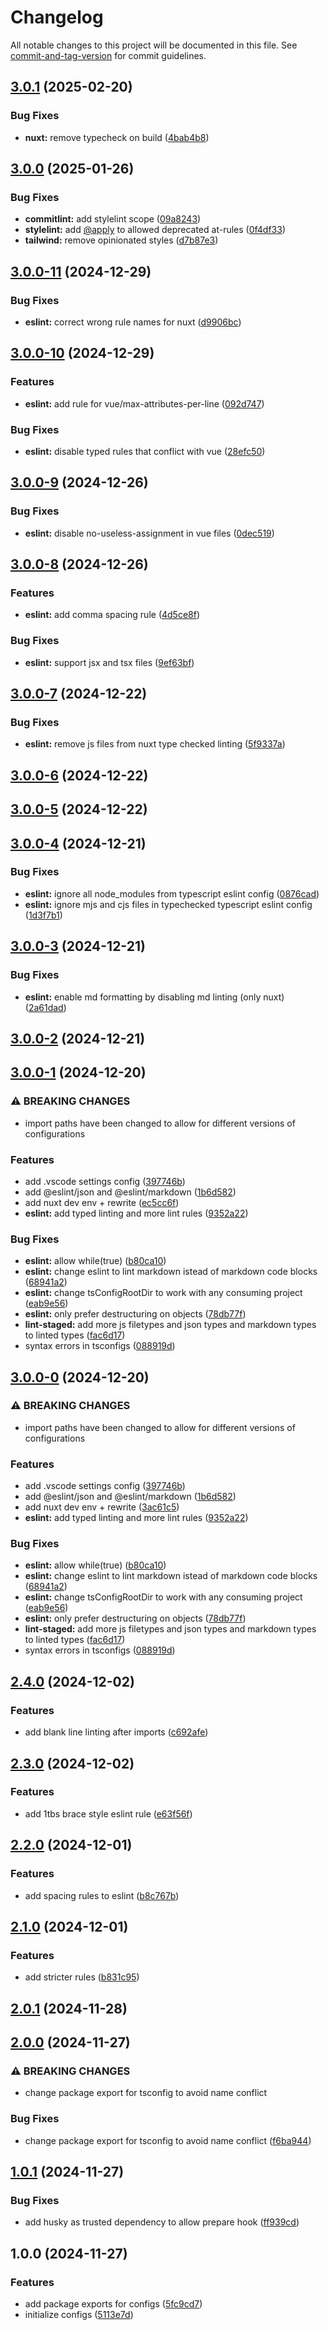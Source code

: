 # Changelog

All notable changes to this project will be documented in this file. See [commit-and-tag-version](https://github.com/absolute-version/commit-and-tag-version) for commit guidelines.

## [3.0.1](https://github.com/Nomad-Solutions/dev-env/compare/v3.0.0...v3.0.1) (2025-02-20)


### Bug Fixes

* **nuxt:** remove typecheck on build ([4bab4b8](https://github.com/Nomad-Solutions/dev-env/commit/4bab4b898743189fd994359c350129601454e520))

## [3.0.0](https://github.com/Nomad-Solutions/dev-env/compare/v3.0.0-11...v3.0.0) (2025-01-26)


### Bug Fixes

* **commitlint:** add stylelint scope ([09a8243](https://github.com/Nomad-Solutions/dev-env/commit/09a8243eb570734fa6d90bb575a7eacd1ff511ce))
* **stylelint:** add [@apply](https://github.com/apply) to allowed deprecated at-rules ([0f4df33](https://github.com/Nomad-Solutions/dev-env/commit/0f4df33baa2def2d37538c543d208494c80eb055))
* **tailwind:** remove opinionated styles ([d7b87e3](https://github.com/Nomad-Solutions/dev-env/commit/d7b87e3b37303a428e369492919d8d8ed3a34340))

## [3.0.0-11](https://github.com/Nomad-Solutions/dev-env/compare/v3.0.0-10...v3.0.0-11) (2024-12-29)


### Bug Fixes

* **eslint:** correct wrong rule names for nuxt ([d9906bc](https://github.com/Nomad-Solutions/dev-env/commit/d9906bcc2c62b591a3f1d39bf7d94091ee29ca38))

## [3.0.0-10](https://github.com/Nomad-Solutions/dev-env/compare/v3.0.0-9...v3.0.0-10) (2024-12-29)


### Features

* **eslint:** add rule for vue/max-attributes-per-line ([092d747](https://github.com/Nomad-Solutions/dev-env/commit/092d74777f33bf6790aca455831e05dc9434095e))


### Bug Fixes

* **eslint:** disable typed rules that conflict with vue ([28efc50](https://github.com/Nomad-Solutions/dev-env/commit/28efc507131093124c0efbdc7a8fa20e43aaafae))

## [3.0.0-9](https://github.com/Nomad-Solutions/dev-env/compare/v3.0.0-8...v3.0.0-9) (2024-12-26)


### Bug Fixes

* **eslint:** disable no-useless-assignment in vue files ([0dec519](https://github.com/Nomad-Solutions/dev-env/commit/0dec519f2dcc071597e8d23a9fe9197f91f69969))

## [3.0.0-8](https://github.com/Nomad-Solutions/dev-env/compare/v3.0.0-7...v3.0.0-8) (2024-12-26)


### Features

* **eslint:** add comma spacing rule ([4d5ce8f](https://github.com/Nomad-Solutions/dev-env/commit/4d5ce8fbd58ea985b79478d03f4af73e24cb616c))


### Bug Fixes

* **eslint:** support jsx and tsx files ([9ef63bf](https://github.com/Nomad-Solutions/dev-env/commit/9ef63bf05cfcd2a237db3bb27a0776f03ea792f1))

## [3.0.0-7](https://github.com/Nomad-Solutions/dev-env/compare/v3.0.0-6...v3.0.0-7) (2024-12-22)


### Bug Fixes

* **eslint:** remove js files from nuxt type checked linting ([5f9337a](https://github.com/Nomad-Solutions/dev-env/commit/5f9337aba2850e62c9b9eca9d3f29245ecace40a))

## [3.0.0-6](https://github.com/Nomad-Solutions/dev-env/compare/v3.0.0-5...v3.0.0-6) (2024-12-22)

## [3.0.0-5](https://github.com/Nomad-Solutions/dev-env/compare/v3.0.0-4...v3.0.0-5) (2024-12-22)

## [3.0.0-4](https://github.com/Nomad-Solutions/dev-env/compare/v3.0.0-3...v3.0.0-4) (2024-12-21)


### Bug Fixes

* **eslint:** ignore all node_modules from typescript eslint config ([0876cad](https://github.com/Nomad-Solutions/dev-env/commit/0876cad1adfdc13e24066ae73856d619268b9c13))
* **eslint:** ignore mjs and cjs files in typechecked typescript eslint config ([1d3f7b1](https://github.com/Nomad-Solutions/dev-env/commit/1d3f7b110f2de335edc060bf1e305c2f86c50a6e))

## [3.0.0-3](https://github.com/Nomad-Solutions/dev-env/compare/v3.0.0-2...v3.0.0-3) (2024-12-21)


### Bug Fixes

* **eslint:** enable md formatting by disabling md linting (only nuxt) ([2a61dad](https://github.com/Nomad-Solutions/dev-env/commit/2a61dad3d37e4c4da6b822c3f4e09b834ae0aba6))

## [3.0.0-2](https://github.com/Nomad-Solutions/dev-env/compare/v3.0.0-1...v3.0.0-2) (2024-12-21)

## [3.0.0-1](https://github.com/Nomad-Solutions/dev-env/compare/v2.4.0...v3.0.0-1) (2024-12-20)


### ⚠ BREAKING CHANGES

* import paths have been changed to allow for different versions of configurations

### Features

* add .vscode settings config ([397746b](https://github.com/Nomad-Solutions/dev-env/commit/397746b7db6e79bf0d8ddb4967fd9a50ea313362))
* add @eslint/json and @eslint/markdown ([1b6d582](https://github.com/Nomad-Solutions/dev-env/commit/1b6d582d2ef4cf1c29c7b54b4dfa1f021529c970))
* add nuxt dev env + rewrite ([ec5cc6f](https://github.com/Nomad-Solutions/dev-env/commit/ec5cc6f14a174217dcde9f6ec6868bce752f0328))
* **eslint:** add typed linting and more lint rules ([9352a22](https://github.com/Nomad-Solutions/dev-env/commit/9352a2285d90fc98621a8b7e6614fdc4a61ed3e5))


### Bug Fixes

* **eslint:** allow while(true) ([b80ca10](https://github.com/Nomad-Solutions/dev-env/commit/b80ca10384e2877ada1722b36bc9f8afdd571466))
* **eslint:** change eslint to lint markdown istead of markdown code blocks ([68941a2](https://github.com/Nomad-Solutions/dev-env/commit/68941a29ca0ccaff30f25d69b6a2a722f470b049))
* **eslint:** change tsConfigRootDir to work with any consuming project ([eab9e56](https://github.com/Nomad-Solutions/dev-env/commit/eab9e5667b6249fe11b1d587d54ba3e863f8b6fe))
* **eslint:** only prefer destructuring on objects ([78db77f](https://github.com/Nomad-Solutions/dev-env/commit/78db77ff4c666c746d6dc446d1fdf93f4eb079af))
* **lint-staged:** add more js filetypes and json types and markdown types to linted types ([fac6d17](https://github.com/Nomad-Solutions/dev-env/commit/fac6d17722280f30f05eae74d338c3b75620d7fc))
* syntax errors in tsconfigs ([088919d](https://github.com/Nomad-Solutions/dev-env/commit/088919d4f99a8c26d06716589e5bdbd1f23f44f1))

## [3.0.0-0](https://github.com/Nomad-Solutions/dev-env/compare/v2.4.0...v3.0.0-0) (2024-12-20)


### ⚠ BREAKING CHANGES

* import paths have been changed to allow for different versions of configurations

### Features

* add .vscode settings config ([397746b](https://github.com/Nomad-Solutions/dev-env/commit/397746b7db6e79bf0d8ddb4967fd9a50ea313362))
* add @eslint/json and @eslint/markdown ([1b6d582](https://github.com/Nomad-Solutions/dev-env/commit/1b6d582d2ef4cf1c29c7b54b4dfa1f021529c970))
* add nuxt dev env + rewrite ([3ac61c5](https://github.com/Nomad-Solutions/dev-env/commit/3ac61c591c75b797203f0f4277d28b05225b21b8))
* **eslint:** add typed linting and more lint rules ([9352a22](https://github.com/Nomad-Solutions/dev-env/commit/9352a2285d90fc98621a8b7e6614fdc4a61ed3e5))


### Bug Fixes

* **eslint:** allow while(true) ([b80ca10](https://github.com/Nomad-Solutions/dev-env/commit/b80ca10384e2877ada1722b36bc9f8afdd571466))
* **eslint:** change eslint to lint markdown istead of markdown code blocks ([68941a2](https://github.com/Nomad-Solutions/dev-env/commit/68941a29ca0ccaff30f25d69b6a2a722f470b049))
* **eslint:** change tsConfigRootDir to work with any consuming project ([eab9e56](https://github.com/Nomad-Solutions/dev-env/commit/eab9e5667b6249fe11b1d587d54ba3e863f8b6fe))
* **eslint:** only prefer destructuring on objects ([78db77f](https://github.com/Nomad-Solutions/dev-env/commit/78db77ff4c666c746d6dc446d1fdf93f4eb079af))
* **lint-staged:** add more js filetypes and json types and markdown types to linted types ([fac6d17](https://github.com/Nomad-Solutions/dev-env/commit/fac6d17722280f30f05eae74d338c3b75620d7fc))
* syntax errors in tsconfigs ([088919d](https://github.com/Nomad-Solutions/dev-env/commit/088919d4f99a8c26d06716589e5bdbd1f23f44f1))

## [2.4.0](https://github.com/Nomad-Solutions/dev-env/compare/v2.3.0...v2.4.0) (2024-12-02)


### Features

* add blank line linting after imports ([c692afe](https://github.com/Nomad-Solutions/dev-env/commit/c692afe09c41dfbe0452e083c463d62241746338))

## [2.3.0](https://github.com/Nomad-Solutions/dev-env/compare/v2.2.0...v2.3.0) (2024-12-02)


### Features

* add 1tbs brace style eslint rule ([e63f56f](https://github.com/Nomad-Solutions/dev-env/commit/e63f56f9e79aa6d3e21b3313a9d181d1fa4c9c8a))

## [2.2.0](https://github.com/Nomad-Solutions/dev-env/compare/v2.1.0...v2.2.0) (2024-12-01)


### Features

* add spacing rules to eslint ([b8c767b](https://github.com/Nomad-Solutions/dev-env/commit/b8c767b213a2fec8a7024d10b114808f8cdcef24))

## [2.1.0](https://github.com/Nomad-Solutions/dev-env/compare/v2.0.1...v2.1.0) (2024-12-01)


### Features

* add stricter rules ([b831c95](https://github.com/Nomad-Solutions/dev-env/commit/b831c95d8328fac1fc31d33dc637e46f4e9677b8))

## [2.0.1](https://github.com/Nomad-Solutions/dev-env/compare/v2.0.0...v2.0.1) (2024-11-28)

## [2.0.0](https://github.com/Nomad-Solutions/dev-env/compare/v1.0.1...v2.0.0) (2024-11-27)


### ⚠ BREAKING CHANGES

* change package export for tsconfig to avoid name conflict

### Bug Fixes

* change package export for tsconfig to avoid name conflict ([f6ba944](https://github.com/Nomad-Solutions/dev-env/commit/f6ba94452d7ae772db2f147976330101dd13e107))

## [1.0.1](https://github.com/Nomad-Solutions/dev-env/compare/v1.0.0...v1.0.1) (2024-11-27)


### Bug Fixes

* add husky as trusted dependency to allow prepare hook ([ff939cd](https://github.com/Nomad-Solutions/dev-env/commit/ff939cde5f652e63c7a7aa9631873b8b954007b8))

## 1.0.0 (2024-11-27)


### Features

* add package exports for configs ([5fc9cd7](https://github.com/Nomad-Solutions/dev-env/commit/5fc9cd7db60eb3ece7a14388407acf55e32a955e))
* initialize configs ([5113e7d](https://github.com/Nomad-Solutions/dev-env/commit/5113e7d9f5ea4aa874c3b7e36c553491fd2cda3d))
